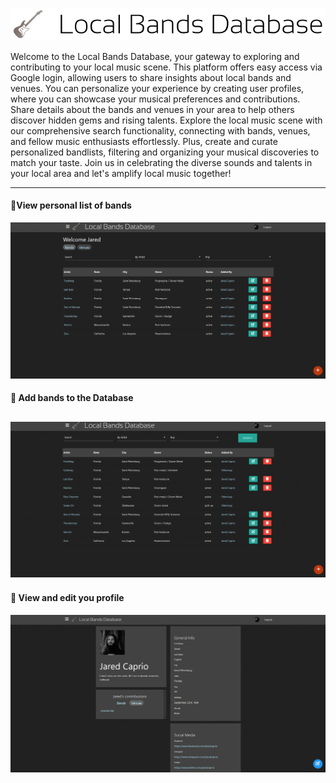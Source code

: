 ![LBD Logo](public/images/default.png)

Welcome to the Local Bands Database, your gateway to exploring and contributing to your local music scene. This platform offers easy access via Google login, allowing users to share insights about local bands and venues. You can personalize your experience by creating user profiles, where you can showcase your musical preferences and contributions. Share details about the bands and venues in your area to help others discover hidden gems and rising talents. Explore the local music scene with our comprehensive search functionality, connecting with bands, venues, and fellow music enthusiasts effortlessly. Plus, create and curate personalized bandlists, filtering and organizing your musical discoveries to match your taste. Join us in celebrating the diverse sounds and talents in your local area and let's amplify local music together!

---

#### 📃View personal list of bands

![Demo-gif-1](Demo-gif-1.gif)

#### 🎸 Add bands to the Database

## ![Demo-gif-2](Demo-gif-2.gif)

#### 👤 View and edit you profile

![Demo-gif-3](Demo-gif-3.gif)
